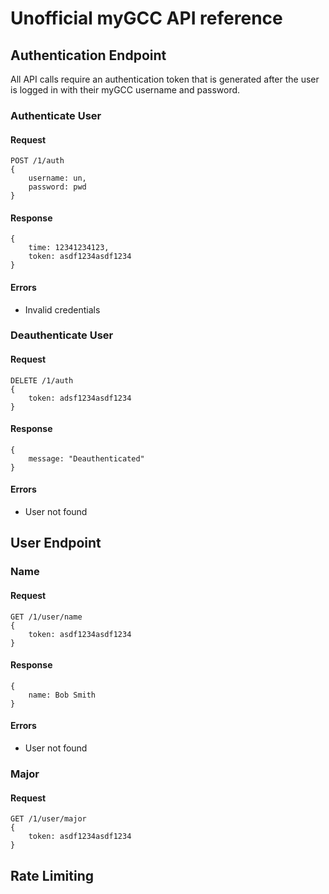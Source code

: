 # Unofficial myGCC API reference

## Authentication Endpoint

All API calls require an authentication token that is generated after the user is logged in with their myGCC username and password.

### Authenticate User

#### Request

    POST /1/auth 
    {
    	username: un,
    	password: pwd
    }
    
#### Response

	{
		time: 12341234123,
		token: asdf1234asdf1234
	}
	
#### Errors

- Invalid credentials
        
    
### Deauthenticate User

#### Request

    DELETE /1/auth
    {
        token: adsf1234asdf1234
    }

#### Response

    {
        message: "Deauthenticated"
    }
    
#### Errors

- User not found
    
## User Endpoint

### Name

#### Request

    GET /1/user/name
    {
        token: asdf1234asdf1234
    }
    
#### Response

    {
        name: Bob Smith
    }
    
#### Errors

- User not found

### Major

#### Request

    GET /1/user/major
    {
        token: asdf1234asdf1234
    }
    
## Rate Limiting